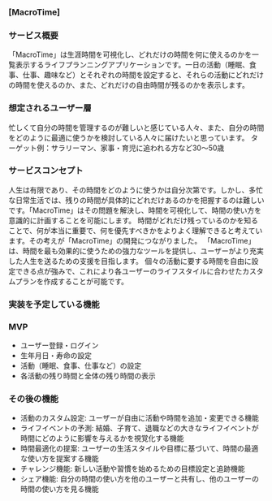
### [MacroTime]
### サービス概要
「MacroTime」は生涯時間を可視化し、どれだけの時間を何に使えるのかを一覧表示するライフプランニングアプリケーションです。一日の活動（睡眠、食事、仕事、趣味など）とそれぞれの時間を設定すると、それらの活動にどれだけの時間を使えるのか、また、どれだけの自由時間が残るのかを表示します。

### 想定されるユーザー層
忙しくて自分の時間を管理するのが難しいと感じている人々、また、自分の時間をどのように最適に使うかを検討している人々に届けたいと思っています。
ターゲット例：サラリーマン、家事・育児に追われる方など30〜50歳

### サービスコンセプト
人生は有限であり、その時間をどのように使うかは自分次第です。しかし、多忙な日常生活では、残りの時間が具体的にどれだけあるのかを把握するのは難しいです。「MacroTime」はその問題を解決し、時間を可視化して、時間の使い方を意識的に計画することを可能にします。
時間がどれだけ残っているのかを知ることで、何が本当に重要で、何を優先すべきかをよりよく理解できると考えています。その考えが「MacroTime」の開発につながりました。
「MacroTime」は、時間を最も効果的に使うための強力なツールを提供し、ユーザーがより充実した人生を送るための支援を目指します。
個々の活動に要する時間を自由に設定できる点が強みで、これにより各ユーザーのライフスタイルに合わせたカスタムプランを作成することが可能です。

### 実装を予定している機能
### MVP
* ユーザー登録・ログイン
* 生年月日・寿命の設定
* 活動（睡眠、食事、仕事など）の設定
* 各活動の残り時間と全体の残り時間の表示

### その後の機能
* 活動のカスタム設定: ユーザーが自由に活動や時間を追加・変更できる機能
* ライフイベントの予測: 結婚、子育て、退職などの大きなライフイベントが時間にどのように影響を与えるかを視覚化する機能
* 時間最適化の提案: ユーザーの生活スタイルや目標に基づいて、時間の最適な使い方を提案する機能
* チャレンジ機能: 新しい活動や習慣を始めるための目標設定と追跡機能
* シェア機能: 自分の時間の使い方を他のユーザーと共有し、他のユーザーの時間の使い方を見る機能